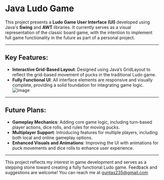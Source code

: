 # Java Ludo Game

This project presents a **Ludo Game User Interface (UI)** developed using Java's **Swing** and **AWT** libraries. It currently serves as a visual representation of the classic board game, with the intention to implement full game functionality in the future as part of a personal project.

---

## Key Features:
- **Interactive Grid-Based Layout**: Designed using Java’s GridLayout to reflect the grid-based movement of pucks in the traditional Ludo game.
- **Fully Functional UI**: All interface elements are responsive and visually complete, providing a solid foundation for integrating game logic.
![image](https://github.com/user-attachments/assets/037ba27c-a3c0-4837-9b34-5e2c5daa7cbc)

---

## Future Plans:
- **Gameplay Mechanics**: Adding core game logic, including turn-based player actions, dice rolls, and rules for moving pucks.
- **Multiplayer Support**: Introducing features for multiple players, including both local and online gameplay options.
- **Enhanced Visuals and Animations**: Improving the UI with animations for puck movements and dice rolls to enhance user experience.

---

This project reflects my interest in game development and serves as a stepping stone toward creating a fully functional Ludo game. Feedback and suggestions are welcome! You can reach me at guntas235@gmail.com
